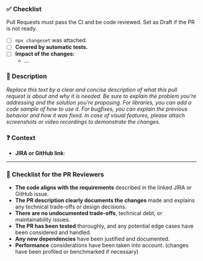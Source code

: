 <!--
Thank you for your contribution! 👍
Please make sure to read CONTRIBUTING.md if you have not already. Pull Requests that do not comply with the rules will be arbitrarily closed.
-->

### ✅ Checklist

Pull Requests must pass the CI and be code reviewed. Set as Draft if the PR is not ready.

- [ ] `npx changeset` was attached.
- [ ] **Covered by automatic tests.** <!-- if not, please explain. (Feature must be tested / Bugfix must bring non-regression) -->
- [ ] **Impact of the changes:** <!-- Please take some time to list the impact & what specific areas Quality Assurance (QA) should focus on -->
  - ...

### 📝 Description

_Replace this text by a clear and concise description of what this pull request is about and why it is needed. Be sure to explain the problem you're addressing and the solution you're proposing._
_For libraries, you can add a code sample of how to use it._
_For bugfixes, you can explain the previous behavior and how it was fixed._
_In case of visual features, please attach screenshots or video recordings to demonstrate the changes._

<!--
| Before        | After         |
| ------------- | ------------- |
|               |               |
-->

### ❓ Context

- **JIRA or GitHub link**: <!-- Attach the relevant ticket number if applicable. (e.g., [JIRA-123] for Jira or #123 for a Github issue) -->


---

### 🧐 Checklist for the PR Reviewers

<!-- Please do not edit this if you are the PR author -->

- **The code aligns with the requirements** described in the linked JIRA or GitHub issue.
- **The PR description clearly documents the changes** made and explains any technical trade-offs or design decisions.
- **There are no undocumented trade-offs**, technical debt, or maintainability issues.
- **The PR has been tested** thoroughly, and any potential edge cases have been considered and handled.
- **Any new dependencies** have been justified and documented.
- **Performance** considerations have been taken into account. (changes have been profiled or benchmarked if necessary)
